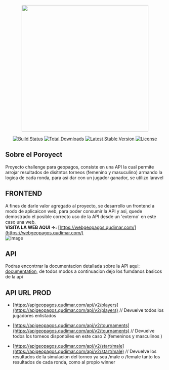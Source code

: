 <p align="center"><a href="https://laravel.com" target="_blank"><img src="https://webgeopagos.qudimar.com/Assets/images/logo-2.png" width="400"></a></p>

<p align="center">
<a href="https://travis-ci.org/laravel/framework"><img src="https://travis-ci.org/laravel/framework.svg" alt="Build Status"></a>
<a href="https://packagist.org/packages/laravel/framework"><img src="https://img.shields.io/packagist/dt/laravel/framework" alt="Total Downloads"></a>
<a href="https://packagist.org/packages/laravel/framework"><img src="https://img.shields.io/packagist/v/laravel/framework" alt="Latest Stable Version"></a>
<a href="https://packagist.org/packages/laravel/framework"><img src="https://img.shields.io/packagist/l/laravel/framework" alt="License"></a>
</p>

## Sobre el Poroyect

Proyecto challenge para geopagos, consiste en una API la cual permite arrojar resultados de disitntos torneos (femenino y masuculino) armando la logica de cada ronda, para asi dar con un jugador ganador, se utilizo laravel

## FRONTEND

A fines de darle valor agregado al proyecto, se desarrollo un frontend a modo de aplicaicon web, para poder consumir la API y asi, quede demostrado el posible correcto uso de la API desde un 'externo' en este caso una web.<br>
<b>VISITA LA WEB AQUI ->:</b> [https://webgeopagos.qudimar.com/](https://webgeopagos.qudimar.com/)<br>
![image](https://github.com/MarkDituri/api_geopagos/assets/87947352/04efedc6-f2ff-4ec0-b009-e9fbf49ea858)
<br>


## API

Podras encontrrar la documentacion detallada sobre la API aqui: [documentation](https://laravel.com/docs), de todos modos a continuacion dejo los fumdanos basicos de la api

## API URL PROD

-    [https://apigeopagos.qudimar.com/api/v2/players](https://apigeopagos.qudimar.com/api/v2/players)
// Devuelve todos los jugadores enlistados

-    [https://apigeopagos.qudimar.com/api/v2/tournaments](https://apigeopagos.qudimar.com/api/v2/tournaments)
// Devuelve todos los torneos disponbiles en este caso 2 (femeninos y masculinos )

-    [https://apigeopagos.qudimar.com/api/v2/start/male](https://apigeopagos.qudimar.com/api/v2/start/male)
// Devuelve los resultados de la simulacion del torneo ya sea /male o /female tanto los resultados de cada ronda, como al propio winner

